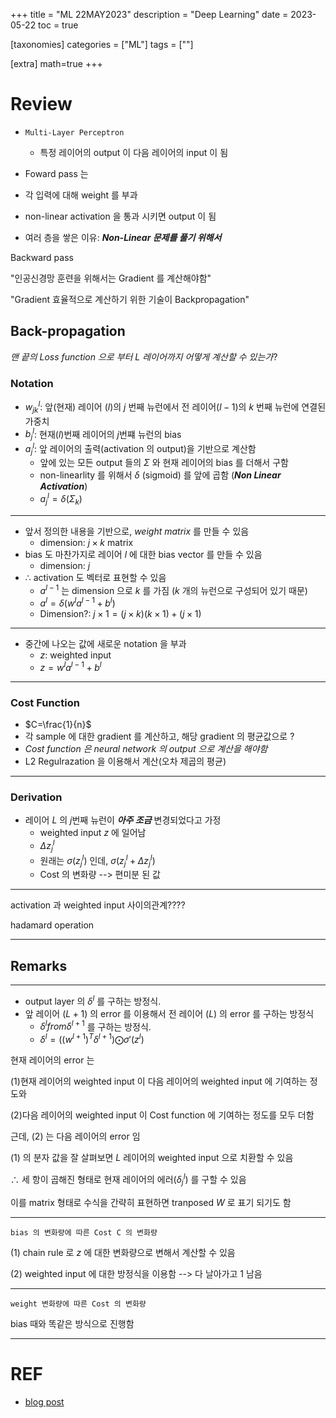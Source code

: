 +++
title = "ML 22MAY2023"
description = "Deep Learning"
date = 2023-05-22
toc = true

[taxonomies]
categories = ["ML"]
tags = [""]

[extra]
math=true
+++

# Review

- `Multi-Layer Perceptron`
  - 특정 레이어의 output 이 다음 레이어의 input 이 됨

- Foward pass 는

- 각 입력에 대해 weight 를 부과
 
- non-linear activation 을 통과 시키면 output 이 됨
 
- 여러 층을 쌓은 이유: ***Non-Linear 문제를 풀기 위해서***


Backward pass

"인공신경망 훈련을 위해서는 Gradient 를 계산해야함"

"Gradient 효율적으로 계산하기 위한 기술이 Backpropagation"

## Back-propagation

*맨 끝의 Loss function 으로 부터 $L$ 레이어까지 어떻게 계산할 수 있는가*?


### Notation
- $w_{jk}^l$: 앞(현재) 레이어 ($l$)의 $j$ 번째 뉴런에서 전 레이어($l-1$)의 $k$ 번째 뉴런에 연결된 가중치
- $b_j^l$: 현재($l$)번째 레이어의 $j$번쨰 뉴런의 bias
- $a_j^l$: 앞 레이어의 출력(activation 의 output)을 기반으로 계산함
  - 앞에 있는 모든 output 들의 $\Sigma$ 와 현재 레이어의 bias 를 더해서 구함
  - non-linearlity 를 위해서 $\delta$ (sigmoid) 를 앞에 곱함 (***Non Linear Activation***)
  - $a_j^l = \delta \big(\Sigma_{k} \big)$
---
- 앞서 정의한 내용을 기반으로, *weight matrix* 를 만들 수 있음
  - dimension: $j \times k$ matrix
- bias 도 마찬가지로 레이어 $l$ 에 대한 bias vector 를 만들 수 있음
  - dimension: $j$
- $\therefore$ activation 도 벡터로 표현할 수 있음
  - $a^{l-1}$ 는 dimension 으로 $k$ 를 가짐 ($k$ 개의 뉴런으로 구성되어 있기 때문)
  - $a^{l} = \delta (w^{l}a^{l-1} + b^{l})$
  - Dimension?: $j\times1 = (j\times k)(k\times 1) + (j\times 1)$
---
- 중간에 나오는 값에 새로운 notation 을 부과
  - $z$: weighted input
  - $z = w^{l}a^{l-1} + b^{l}$
---
### Cost Function
- $C=\frac{1}{n}$
- 각 sample 에 대한 gradient 를 계산하고, 해당 gradient 의 평균값으로 ?
- *Cost function 은 neural network 의 output 으로 계산을 해야함*
- L2 Regulrazation 을 이용해서 계산(오차 제곱의 평균)

---

### Derivation
- 레이어 $L$ 의 $j$번째 뉴런이 ***아주 조금*** 변경되었다고 가정
  - weighted input $z$ 에 일어남
  - $\Delta z_j^{l}$
  - 원래는 $\sigma (z_j^{l})$ 인데, $\sigma (z_j^{l} + \Delta z_j^{l})$
  - Cost 의 변화량 --> 편미분 된 값

---

activation 과 weighted input 사이의관계????

hadamard operation

---
## Remarks
---
- output layer 의 $\delta^{l}$ 를 구하는 방정식.
- 앞 레이어 ($L + 1$) 의 error 를 이용해서 전 레이어 ($L$) 의 error 를 구하는 방정식
  - $\delta^{l} from \delta^{l + 1}$ 를 구하는 방정식.
  - $\delta^{l} = \big((w^{l+1})^T {\delta}^{l+1}\big) \bigodot \sigma'(z^l)$

현재 레이어의 error 는

  (1)현재 레이어의 weighted input 이 다음 레이어의 weighted input 에 기여하는 정도와

  (2)다음 레이어의 weighted input 이 Cost function 에 기여하는 정도를 모두 더함

  근데, (2) 는 다음 레이어의 error 임

(1) 의 분자 값을 잘 살펴보면 $L$ 레이어의 weighted input 으로 치환할 수 있음

$\therefore$ 세 항이 곱해진 형태로 현재 레이어의 에러(${\delta}_j^l$) 를 구할 수 있음

이를 matrix 형태로 수식을 간략히 표현하면 tranposed $W$ 로 표기 되기도 함

---

`bias 의 변화량에 따른 Cost C 의 변화량`

(1) chain rule 로 $z$ 에 대한 변화량으로 변해서 계산할 수 있음

(2) weighted input 에 대한 방정식을 이용함 --> 다 날아가고 1 남음

---

`weight 변화량에 따른 Cost 의 변화량`

bias 때와 똑같은 방식으로 진행함

---

# REF
- [blog post](https://towardsdatascience.com/deriving-the-backpropagation-equations-from-scratch-part-1-343b300c585a)

